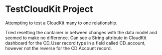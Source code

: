 #  TestCloudKit Project

Attempting to test a CloudKit many to one relationship.

Tried resetting the container in between changes with the data model and seemed to make no difference. Can see a String attribute in CloudKit dashboard for the CD_User record type in a field called CD_account, however not the reverse for the CD Account record.
